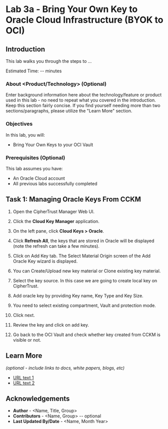 # Lab 3a - Bring Your Own Key to Oracle Cloud Infrastructure (BYOK to OCI)

## Introduction

This lab walks you through the steps to ...

Estimated Time: -- minutes

### About <Product/Technology> (Optional)
Enter background information here about the technology/feature or product used in this lab - no need to repeat what you covered in the introduction. Keep this section fairly concise. If you find yourself needing more than two sections/paragraphs, please utilize the "Learn More" section.

### Objectives

In this lab, you will:
* Bring Your Own Keys to your OCI Vault

### Prerequisites (Optional)

This lab assumes you have:
* An Oracle Cloud account
* All previous labs successfully completed


## Task 1: Managing Oracle Keys From CCKM

1.	Open the CipherTrust Manager Web UI.

2. Click the **Cloud Key Manager** application.

3.	On the left pane, click **Cloud Keys > Oracle**.

4. Click **Refresh All**, the keys that are stored in Oracle will be displayed (note the refresh can take a few minutes).

5.	Click on Add Key tab. The Select Material Origin screen of the Add Oracle Key wizard is displayed.

6. 	You can Create/Upload new key material or Clone existing key material.

7. Select the key source. In this case we are going to create local key on CipherTrust.  

8. Add oracle key by providing Key name, Key Type and Key Size.

9. You need to select existing compartment, Vault and protection mode. 

10. Click next.

11. Review the key and click on add key.

12. Go back to the OCI Vault and check whether key created from CCKM is visible or not. 


## Learn More

*(optional - include links to docs, white papers, blogs, etc)*

* [URL text 1](http://docs.oracle.com)
* [URL text 2](http://docs.oracle.com)

## Acknowledgements
* **Author** - <Name, Title, Group>
* **Contributors** -  <Name, Group> -- optional
* **Last Updated By/Date** - <Name, Month Year>
